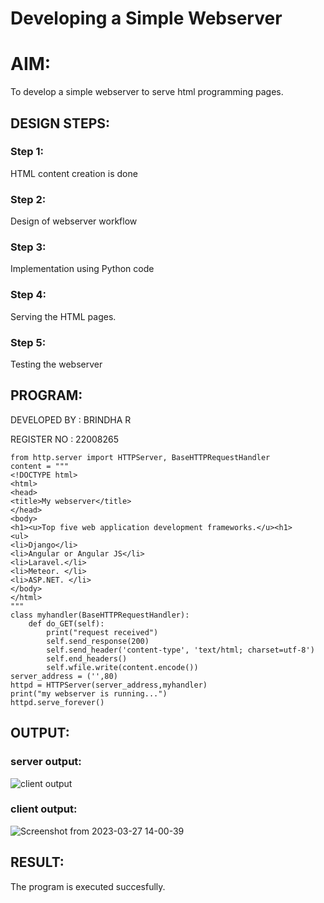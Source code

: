 # Developing a Simple Webserver

# AIM:

To develop a simple webserver to serve html programming pages.

## DESIGN STEPS:

### Step 1:

HTML content creation is done

### Step 2:

Design of webserver workflow

### Step 3:

Implementation using Python code

### Step 4:

Serving the HTML pages.

### Step 5:

Testing the webserver

## PROGRAM:

DEVELOPED BY : BRINDHA R

REGISTER NO : 22008265

```
from http.server import HTTPServer, BaseHTTPRequestHandler
content = """
<!DOCTYPE html>
<html>
<head>
<title>My webserver</title>
</head>
<body>
<h1><u>Top five web application development frameworks.</u><h1>
<ul>
<li>Django</li>
<li>Angular or Angular JS</li>
<li>Laravel.</li>
<li>Meteor. </li>
<li>ASP.NET. </li>
</body>
</html>
"""
class myhandler(BaseHTTPRequestHandler):
    def do_GET(self):
        print("request received")
        self.send_response(200)
        self.send_header('content-type', 'text/html; charset=utf-8')
        self.end_headers()
        self.wfile.write(content.encode())
server_address = ('',80)
httpd = HTTPServer(server_address,myhandler)
print("my webserver is running...")
httpd.serve_forever()
```

## OUTPUT:
### server output:
![client output](https://user-images.githubusercontent.com/118889143/228720786-6236371c-93f8-475e-bcd6-499f4e527992.png)

### client output:
![Screenshot from 2023-03-27 14-00-39](https://user-images.githubusercontent.com/118889143/227886987-ab277c05-113a-4ee4-87a1-0e8bb2740b7d.png)

## RESULT:
The program is executed succesfully.
